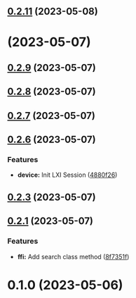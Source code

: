 ## [0.2.11](https://github.com/robcarruthers/lxi_rb/compare/v0.2.8...v0.2.9) (2023-05-08)
# [](https://github.com/robcarruthers/lxi_rb/compare/v0.2.9...v) (2023-05-07)



## [0.2.9](https://github.com/robcarruthers/lxi_rb/compare/v0.2.8...v0.2.9) (2023-05-07)



## [0.2.8](https://github.com/robcarruthers/lxi_rb/compare/v0.2.7...v0.2.8) (2023-05-07)



## [0.2.7](https://github.com/robcarruthers/lxi_rb/compare/v0.2.6...v0.2.7) (2023-05-07)



## [0.2.6](https://github.com/robcarruthers/lxi_rb/compare/v0.2.3...v0.2.6) (2023-05-07)


### Features

* **device:** Init LXI Session ([4880f26](https://github.com/robcarruthers/lxi_rb/commit/4880f2602b0a63713186a407ac4b3d2bd2dd4b10))



## [0.2.3](https://github.com/robcarruthers/lxi_rb/compare/v0.2.1...v0.2.3) (2023-05-07)



## [0.2.1](https://github.com/robcarruthers/lxi_rb/compare/v0.2.0...v0.2.1) (2023-05-07)


### Features

* **ffi:** Add search class method ([8f7351f](https://github.com/robcarruthers/lxi_rb/commit/8f7351f9b541614a717a83d291d169b1fd8db356))



# 0.1.0 (2023-05-06)




